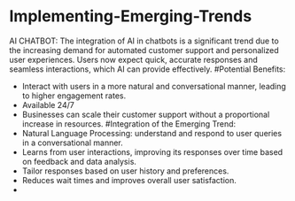 # Implementing-Emerging-Trends
AI CHATBOT: The integration of AI in chatbots is a significant trend due to the increasing demand for automated customer support and personalized user experiences.
Users now expect quick, accurate responses and seamless interactions, which AI can provide effectively.
#Potential Benefits:
- Interact with users in a more natural and conversational manner, leading to higher engagement rates.
- Available 24/7
- Businesses can scale their customer support without a proportional increase in resources.
#Integration of the Emerging Trend:
- Natural Language Processing: understand and respond to user queries in a conversational manner.
- Learns from user interactions, improving its responses over time based on feedback and data analysis.
- Tailor responses based on user history and preferences.
- Reduces wait times and improves overall user satisfaction.
- 
